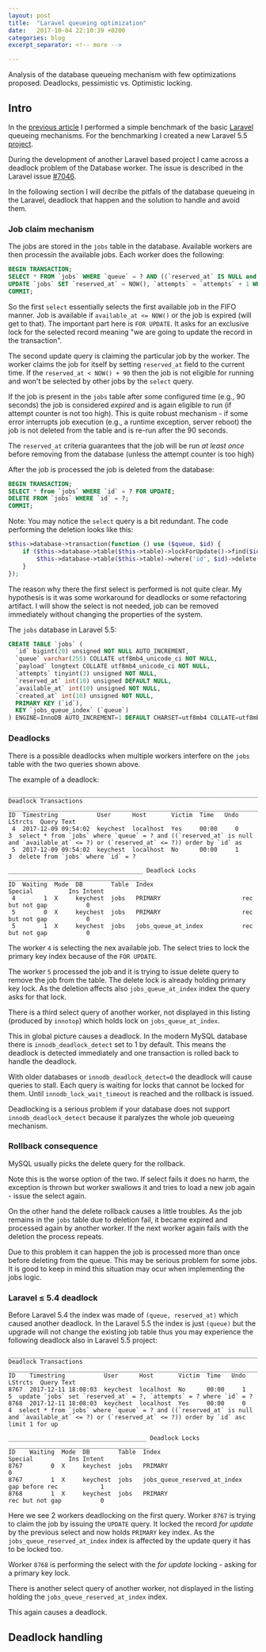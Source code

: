 ```yaml
---
layout: post
title:  "Laravel queueing optimization"
date:   2017-10-04 22:10:39 +0200
categories: blog
excerpt_separator: <!-- more -->

---
```


Analysis of the database queueing mechanism with few optimizations proposed.
Deadlocks, pessimistic vs. Optimistic locking.

<!-- more -->

## Intro

In the [previous article] I performed a simple benchmark of the basic 
[Laravel] queueing mechanisms. For the benchmarking I created a new Laravel 5.5 [project].

During the development of another Laravel based project I came across a 
deadlock problem of the Database worker. The issue is described
in the Laravel issue [#7046].

In the following section I will decribe the pitfals of the database 
queueing in the Laravel, deadlock that happen and the solution to handle and 
avoid them.

### Job claim mechanism

The jobs are stored in the `jobs` table in the database.
Available workers are then processin the available jobs. 
Each worker does the following:

```sql
BEGIN TRANSACTION;
SELECT * FROM `jobs` WHERE `queue` = ? AND ((`reserved_at` IS NULL and `available_at` <= NOW()) OR (`reserved_at` <= ?)) ORDER BY `id` ASC limit 1 FOR UPDATE; 
UPDATE `jobs` SET `reserved_at` = NOW(), `attempts` = `attempts` + 1 WHERE `id` = ?;
COMMIT;
```

So the first `select` essentially selects the first available job in the FIFO manner.
Job is available if `available_at <= NOW()` or the job is expired (will get to that).
The important part here is `FOR UPDATE`. It asks for an exclusive lock for the 
selected record meaning "we are going to update the record in the transaction". 

The second update query is claiming the particular job by the worker.
The worker claims the job for itself by setting `reserved_at` field to the current time.
If the `reserved_at < NOW() + 90` then the job is not eligible for running and
won't be selected by other jobs by the `select` query.

If the job is present in the `jobs` table after some configured time (e.g., 90 seconds)
the job is considered *expired* and is again eligible to run (if attempt counter is not too high). 
This is quite robust mechanism - if some error interrupts job execution (e.g., a runtime exception, server reboot)
the job is not deleted from the table and is re-run after the 90 seconds.

The `reserved_at` criteria guarantees that the job will be run *at least once*
before removing from the database (unless the attempt counter is too high)

After the job is processed the job is deleted from the database:

```sql
BEGIN TRANSACTION;
SELECT * from `jobs` WHERE `id` = ? FOR UPDATE;
DELETE FROM `jobs` WHERE `id` = ?;
COMMIT;
``` 

Note: You may notice the `select` query is a bit redundant. 
The code performing the deletion looks like this:

```php
$this->database->transaction(function () use ($queue, $id) {
    if ($this->database->table($this->table)->lockForUpdate()->find($id)) {
        $this->database->table($this->table)->where('id', $id)->delete();
    }
});
```

The reason why there the first select is performed is not quite clear.
My hypothesis is it was some workaround for deadlocks or some refactoring artifact.
I will show the select is not needed, job can be removed immediately without
changing the properties of the system.

The `jobs` database in Laravel 5.5:

```sql
CREATE TABLE `jobs` (
  `id` bigint(20) unsigned NOT NULL AUTO_INCREMENT,
  `queue` varchar(255) COLLATE utf8mb4_unicode_ci NOT NULL,
  `payload` longtext COLLATE utf8mb4_unicode_ci NOT NULL,
  `attempts` tinyint(3) unsigned NOT NULL,
  `reserved_at` int(10) unsigned DEFAULT NULL,
  `available_at` int(10) unsigned NOT NULL,
  `created_at` int(10) unsigned NOT NULL,
  PRIMARY KEY (`id`),
  KEY `jobs_queue_index` (`queue`)
) ENGINE=InnoDB AUTO_INCREMENT=1 DEFAULT CHARSET=utf8mb4 COLLATE=utf8mb4_unicode_ci
```

### Deadlocks

There is a possible deadlocks when multiple workers interfere on the `jobs`
table with the two queries shown above.

The example of a deadlock:

```
_____________________________________________________________________________________________ Deadlock Transactions _____________________________________________________________________________________________
ID  Timestring           User      Host       Victim  Time   Undo  LStrcts  Query Text                                                                                                                           
 4  2017-12-09 09:54:02  keychest  localhost  Yes     00:00     0        3  select * from `jobs` where `queue` = ? and ((`reserved_at` is null and `available_at` <= ?) or (`reserved_at` <= ?)) order by `id` as
 5  2017-12-09 09:54:02  keychest  localhost  No      00:00     1        3  delete from `jobs` where `id` = ?                                                                                                    

______________________________________ Deadlock Locks _______________________________________
ID  Waiting  Mode  DB        Table  Index                         Special          Ins Intent
 4        1  X     keychest  jobs   PRIMARY                       rec but not gap           0
 5        0  X     keychest  jobs   PRIMARY                       rec but not gap           0
 5        1  X     keychest  jobs   jobs_queue_at_index           rec but not gap           0
```

The worker `4` is selecting the nex available job. The select tries to lock
the primary key index because of the `FOR UPDATE`.

The worker `5` processed the job and it is trying to issue delete query to remove the job
from the table. The delete lock is already holding primary key lock. As the deletion 
affects also `jobs_queue_at_index` index the query asks for that lock.

There is a third select query of another worker, not displayed in this listing (produced by `innotop`) which 
holds lock on `jobs_queue_at_index`.

This in global picture causes a deadlock. In the modern MySQL database
there is `innodb_deadlock_detect` set to 1 by default. This means the deadlock
is detected immediately and one transaction is rolled back to handle the deadlock. 

With older databases or `innodb_deadlock_detect=0` the deadlock will cause 
queries to stall. Each query is waiting for locks that cannot be locked for them.
Until `innodb_lock_wait_timeout` is reached and the rollback is issued. 

Deadlocking is a serious problem if your database does not support `innodb_deadlock_detect`
because it paralyzes the whole job queueing mechanism.

### Rollback consequence

MySQL usually picks the delete query for the rollback.

Note this is the worse option of the two. If select fails it does no harm,
the exception is thrown but worker swallows it and tries to load a new job again - issue the select again.  

On the other hand the delete rollback causes a little troubles.
As the job remains in the `jobs` table due to deletion fail, it became expired
and processed again by another worker. If the next worker again fails with the deletion 
the process repeats. 

Due to this problem it can happen the job is processed more than once before deleting from the queue.
This may be serious problem for some jobs. It is good to keep in mind this situation may ocur
when implementing the jobs logic. 

### Laravel ≤ 5.4 deadlock

Before Laravel 5.4 the index was made of `(queue, reserved_at)` which caused another deadlock.
In the Laravel 5.5 the index is just `(queue)` but the upgrade will not change the existing job table
thus you may experience the following deadlock also in Laravel 5.5 project:

```
______________________________________________________________________________________________________ Deadlock Transactions ______________________________________________________________________________________________________
ID    Timestring           User      Host       Victim  Time   Undo  LStrcts  Query Text                                                                                                                                           
8767  2017-12-11 18:08:03  keychest  localhost  No      00:00     1        5  update `jobs` set `reserved_at` = ?, `attempts` = ? where `id` = ?                                                                                   
8768  2017-12-11 18:08:03  keychest  localhost  Yes     00:00     0        4  select * from `jobs` where `queue` = ? and ((`reserved_at` is null and `available_at` <= ?) or (`reserved_at` <= ?)) order by `id` asc limit 1 for up

_______________________________________ Deadlock Locks ________________________________________
ID    Waiting  Mode  DB        Table  Index                         Special          Ins Intent
8767        0  X     keychest  jobs   PRIMARY                                                 0
8767        1  X     keychest  jobs   jobs_queue_reserved_at_index  gap before rec            1
8768        1  X     keychest  jobs   PRIMARY                       rec but not gap           0
```

Here we see 2 workers deadlocking on the first query.
Worker `8767` is trying to claim the job by issuing the `UPDATE` query.
It locked the record *for update* by the previous select and now holds `PRIMARY` key index.
As the `jobs_queue_reserved_at_index` index is affected by the update query it has to be locked too.

Worker `8768` is performing the select with the *for update* locking - asking for a primary key lock.

There is another select query of another worker, not displayed in the listing holding the `jobs_queue_reserved_at_index` index.

This again causes a deadlock.

## Deadlock handling

 


<!-- refs -->
[previous article]: https://ph4r05.deadcode.me/blog/2017/10/04/laravel-queueing-benchmark.html
[Laravel]: https://laravel.com/docs/5.5/
[#7046]: https://github.com/laravel/framework/issues/7046

[job queueing]: https://laravel.com/docs/5.5/queues
[project]: https://github.com/ph4r05/laravel-queueing-benchmark
[c4.large]: https://aws.amazon.com/ec2/instance-types/
[burst credit]: https://aws.amazon.com/blogs/aws/new-burst-balance-metric-for-ec2s-general-purpose-ssd-gp2-volumes/
[Forpsi]: https://www.forpsi.com/virtual/





